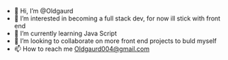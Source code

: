 - 👋 Hi, I’m @Oldgaurd
- 👀 I’m interested in becoming a full stack dev, for now ill stick with front end
- 🌱 I’m currently learning Java Script
- 💞️ I’m looking to collaborate on more front end projects to buld myself
- 📫 How to reach me Oldgaurd004@gmail.com 

<!---
Oldgaurd/Oldgaurd is a ✨ special ✨ repository because its `README.md` (this file) appears on your GitHub profile.
You can click the Preview link to take a look at your changes.
--->
